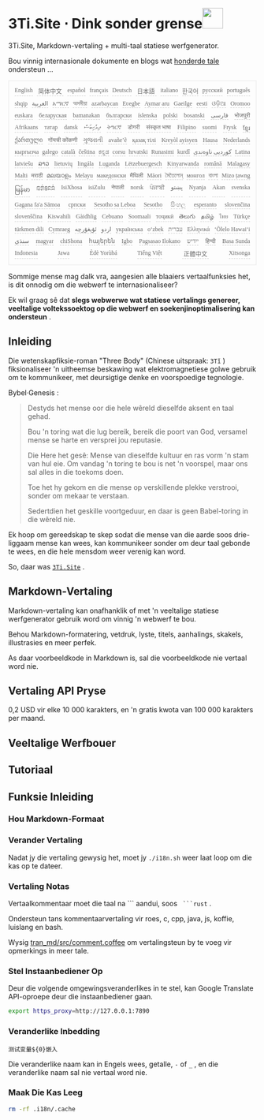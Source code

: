 <h1 style="justify-content:space-between">3Ti.Site ⋅ Dink sonder grense<img src="//i-01.eu.org/3Ti/logo.svg" style="user-select:none;margin-top:-1px;width:42px"></h1>

3Ti.Site, Markdown-vertaling + multi-taal statiese werfgenerator.

Bou vinnig internasionale dokumente en blogs wat [honderde tale](https://github.com/i18n-site/node/blob/main/lang/src/index.js) ondersteun ...

<pre class="langli" style="display:flex;flex-wrap:wrap;background:transparent;border:1px solid #eee;font-size:12px;box-shadow:0 0 3px inset #eee;padding:12px 5px 4px 12px;justify-content:space-between;"><style>pre.langli i{font-weight:300;font-family:s;margin-right:7px;margin-bottom:8px;font-style:normal;color:#666;border-bottom:1px dashed #ccc;}</style><i>English</i><i> 简体中文 </i><i>español</i><i>français</i><i>Deutsch</i><i> 日本語 </i><i>italiano</i><i>한국어</i><i>русский</i><i>português</i><i>shqip</i><i>‫العربية‬</i><i>አማርኛ</i><i>অসমীয়া</i><i>azərbaycan</i><i>Eʋegbe</i><i>Aymar aru</i><i>Gaeilge</i><i>eesti</i><i>ଓଡ଼ିଆ</i><i>Oromoo</i><i>euskara</i><i>беларуская</i><i>bamanakan</i><i>български</i><i>íslenska</i><i>polski</i><i>bosanski</i><i>‫فارسی‬</i><i>भोजपुरी</i><i>Afrikaans</i><i>татар</i><i>dansk</i><i>‫ދިވެހިބަސް‬</i><i>ትግርኛ</i><i>डोगरी</i><i>संस्कृत भाषा</i><i>Filipino</i><i>suomi</i><i>Frysk</i><i>ខ្មែរ</i><i>ქართული</i><i>गोंयची कोंकणी</i><i>ગુજરાતી</i><i>avañe’ẽ</i><i>қазақ тілі</i><i>Kreyòl ayisyen</i><i>Hausa</i><i>Nederlands</i><i>кыргызча</i><i>galego</i><i>català</i><i>čeština</i><i>ಕನ್ನಡ</i><i>corsu</i><i>hrvatski</i><i>Runasimi</i><i>kurdî</i><i>‫کوردیی ناوەندی‬</i><i>Latina</i><i>latviešu</i><i>ລາວ</i><i>lietuvių</i><i>lingála</i><i>Luganda</i><i>Lëtzebuergesch</i><i>Kinyarwanda</i><i>română</i><i>Malagasy</i><i>Malti</i><i>मराठी</i><i>മലയാളം</i><i>Melayu</i><i>македонски</i><i>मैथिली</i><i>Māori</i><i>মৈতৈলোন্</i><i>монгол</i><i>বাংলা</i><i>Mizo ṭawng</i><i>မြန်မာ</i><i>𞄀𞄄𞄰𞄩𞄍𞄜𞄰</i><i>IsiXhosa</i><i>isiZulu</i><i>नेपाली</i><i>norsk</i><i>ਪੰਜਾਬੀ</i><i>‫پښتو‬</i><i>Nyanja</i><i>Akan</i><i>svenska</i><i>Gagana fa'a Sāmoa</i><i>српски</i><i>Sesotho sa Leboa</i><i>Sesotho</i><i>සිංහල</i><i>esperanto</i><i>slovenčina</i><i>slovenščina</i><i>Kiswahili</i><i>Gàidhlig</i><i>Cebuano</i><i>Soomaali</i><i>тоҷикӣ</i><i>తెలుగు</i><i>தமிழ்</i><i>ไทย</i><i>Türkçe</i><i>türkmen dili</i><i>Cymraeg</i><i>‫ئۇيغۇرچە‬</i><i>‫اردو‬</i><i>українська</i><i>o‘zbek</i><i>‫עברית‬</i><i>Ελληνικά</i><i>ʻŌlelo Hawaiʻi</i><i>‫سنڌي‬</i><i>magyar</i><i>chiShona</i><i>հայերեն</i><i>Igbo</i><i>Pagsasao Ilokano</i><i>‫ייִדיש‬</i><i>हिन्दी</i><i>Basa Sunda</i><i>Indonesia</i><i>Jawa</i><i>Èdè Yorùbá</i><i>Tiếng Việt</i><i> 正體中文 </i><i>Xitsonga</i></pre>

Sommige mense mag dalk vra, aangesien alle blaaiers vertaalfunksies het, is dit onnodig om die webwerf te internasionaliseer?

Ek wil graag sê dat **slegs webwerwe wat statiese vertalings genereer, veeltalige voltekssoektog op die webwerf en soekenjinoptimalisering kan ondersteun** .

## Inleiding

Die wetenskapfiksie-roman &quot;Three Body&quot; (Chinese uitspraak: `3Tǐ` ) fiksionaliseer 'n uitheemse beskawing wat elektromagnetiese golwe gebruik om te kommunikeer, met deursigtige denke en voorspoedige tegnologie.

Bybel·Genesis :

> Destyds het mense oor die hele wêreld dieselfde aksent en taal gehad.
>
> Bou 'n toring wat die lug bereik, bereik die poort van God, versamel mense se harte en versprei jou reputasie.
>
> Die Here het gesê: Mense van dieselfde kultuur en ras vorm 'n stam van hul eie. Om vandag 'n toring te bou is net 'n voorspel, maar ons sal alles in die toekoms doen.
>
> Toe het hy gekom en die mense op verskillende plekke verstrooi, sonder om mekaar te verstaan.
>
> Sedertdien het geskille voortgeduur, en daar is geen Babel-toring in die wêreld nie.

Ek hoop om gereedskap te skep sodat die mense van die aarde soos drie-liggaam mense kan wees, kan kommunikeer sonder om deur taal gebonde te wees, en die hele mensdom weer verenig kan word.

So, daar was [`3Ti.Site`](//3Ti.Site) .

## Markdown-Vertaling

Markdown-vertaling kan onafhanklik of met 'n veeltalige statiese werfgenerator gebruik word om vinnig 'n webwerf te bou.

Behou Markdown-formatering, vetdruk, lyste, titels, aanhalings, skakels, illustrasies en meer perfek.

As daar voorbeeldkode in Markdown is, sal die voorbeeldkode nie vertaal word nie.

## Vertaling API Pryse

0,2 USD vir elke 10 000 karakters, en 'n gratis kwota van 100 000 karakters per maand.

## Veeltalige Werfbouer

## Tutoriaal

## Funksie Inleiding

### Hou Markdown-Formaat

### Verander Vertaling

Nadat jy die vertaling gewysig het, moet jy `./i18n.sh` weer laat loop om die kas op te dateer.

### Vertaling Notas

Vertaalkommentaar moet die taal na \``` aandui, soos ` ```rust` .

Ondersteun tans kommentaarvertaling vir roes, c, cpp, java, js, koffie, luislang en bash.

Wysig [tran_md/src/comment.coffee](https://github.com/i18n-site/node/blob/main/tran_md/src/comment.coffee) om vertalingsteun by te voeg vir opmerkings in meer tale.

### Stel Instaanbediener Op

Deur die volgende omgewingsveranderlikes in te stel, kan Google Translate API-oproepe deur die instaanbediener gaan.

```bash
export https_proxy=http://127.0.0.1:7890
```

### Veranderlike Inbedding

```
测试变量${0}嵌入
```

Die veranderlike naam kan in Engels wees, getalle, `-` of `_` , en die veranderlike naam sal nie vertaal word nie.

### Maak Die Kas Leeg

```bash
rm -rf .i18n/.cache
```
